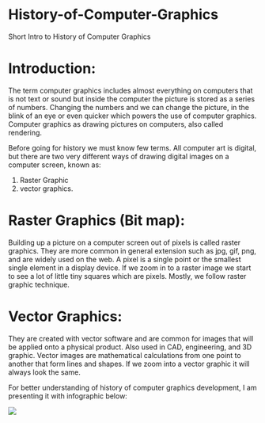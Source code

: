 # History-of-Computer-Graphics
Short Intro to History of Computer Graphics 

# Introduction:
The term computer graphics includes almost everything on computers that is not text or sound but inside the computer the picture is stored as a series of numbers. Changing the numbers and we can change the picture, in the blink of an eye or even quicker which powers the use of computer graphics. Computer graphics as drawing pictures on computers, also called rendering.

Before going for history we must know few terms. All computer art is digital, but there are two very different ways of drawing digital images on a computer screen, known as:

1. Raster Graphic
2. vector graphics.

# Raster Graphics (Bit map):
Building up a picture on a computer screen out of pixels is called raster graphics. They are more common in general extension such as jpg, gif, png, and are widely used on the web. A pixel is a single point or the smallest single element in a display device. If we zoom in to a raster image we start to see a lot of little tiny squares which are pixels. Mostly, we follow raster graphic technique.

# Vector Graphics:
They are created with vector software and are common for images that will be applied onto a physical product. Also used in CAD, engineering, and 3D graphic. Vector images are mathematical calculations from one point to another that form lines and shapes. If we zoom into a vector graphic it will always look the same.
 
For better understanding of history of computer graphics development, I am presenting it with infographic  below:

![](Computer_Graphics_history/Picture1.png)





